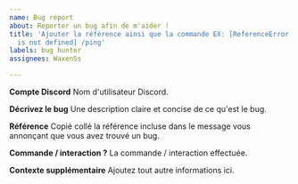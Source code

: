 ```yaml
---
name: Bug report
about: Reporter un bug afin de m'aider !
title: 'Ajouter la référence ainsi que la commande EX: [ReferenceError: errorlaunch
  is not defined] /ping'
labels: bug hunter
assignees: WaxenSs

---
```


**Compte Discord**
Nom d'utilisateur Discord.


**Décrivez le bug**
Une description claire et concise de ce qu'est le bug.


**Référence**
Copié collé la référence incluse dans le message vous annonçant que vous avez trouvé un bug.


**Commande / interaction ?**
La commande / interaction effectuée.


**Contexte supplémentaire**
Ajoutez tout autre informations ici.
